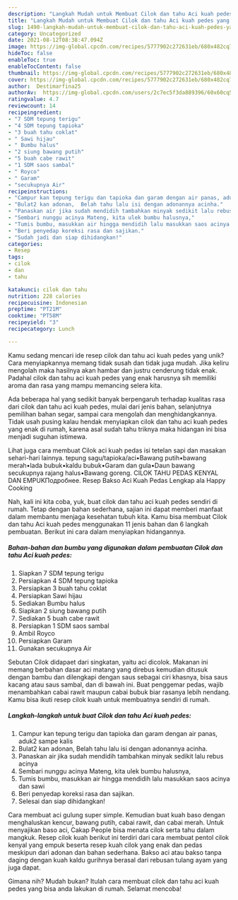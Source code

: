 ```yaml
---
description: "Langkah Mudah untuk Membuat Cilok dan tahu Aci kuah pedes yang Bikin Ngiler"
title: "Langkah Mudah untuk Membuat Cilok dan tahu Aci kuah pedes yang Bikin Ngiler"
slug: 1490-langkah-mudah-untuk-membuat-cilok-dan-tahu-aci-kuah-pedes-yang-bikin-ngiler
category: Uncategorized
date: 2021-08-12T08:38:47.094Z
image: https://img-global.cpcdn.com/recipes/5777902c272631eb/680x482cq70/cilok-dan-tahu-aci-kuah-pedes-foto-resep-utama.jpg
hideToc: false
enableToc: true
enableTocContent: false
thumbnail: https://img-global.cpcdn.com/recipes/5777902c272631eb/680x482cq70/cilok-dan-tahu-aci-kuah-pedes-foto-resep-utama.jpg
cover: https://img-global.cpcdn.com/recipes/5777902c272631eb/680x482cq70/cilok-dan-tahu-aci-kuah-pedes-foto-resep-utama.jpg
author:  Destimarfina25
authorAv:  https://img-global.cpcdn.com/users/2c7ec5f3da889396/60x60cq50/avatar.jpg
ratingvalue: 4.7
reviewcount: 14
recipeingredient:
- "7 SDM tepung terigu"
- "4 SDM tepung tapioka"
- "3 buah tahu coklat"
- " Sawi hijau"
- " Bumbu halus"
- "2 siung bawang putih"
- "5 buah cabe rawit"
- "1 SDM saos sambal"
- " Royco"
- " Garam"
- "secukupnya Air"
recipeinstructions:
- "Campur kan tepung terigu dan tapioka dan garam dengan air panas, aduk2 sampe kalis"
- "Bulat2 kan adonan,  Belah tahu lalu isi dengan adonannya acinha."
- "Panaskan air jika sudah mendidih tambahkan minyak sedikit lalu rebus acinya"
- "Sembari nunggu acinya Mateng, kita ulek bumbu halusnya,"
- "Tumis bumbu, masukkan air hingga mendidih lalu masukkan saos acinya dan sawi"
- "Beri penyedap koreksi rasa dan sajikan."
- "Sudah jadi dan siap dihidangkan!"
categories:
- Resep
tags:
- cilok
- dan
- tahu

katakunci: cilok dan tahu 
nutrition: 228 calories
recipecuisine: Indonesian
preptime: "PT21M"
cooktime: "PT58M"
recipeyield: "3"
recipecategory: Lunch

---
```



Kamu sedang mencari ide resep cilok dan tahu aci kuah pedes yang unik? Cara menyiapkannya memang tidak susah dan tidak juga mudah. Jika keliru mengolah maka hasilnya akan hambar dan justru cenderung tidak enak. Padahal cilok dan tahu aci kuah pedes yang enak harusnya sih memiliki aroma dan rasa yang mampu memancing selera kita.


Ada beberapa hal yang sedikit banyak berpengaruh terhadap kualitas rasa dari cilok dan tahu aci kuah pedes, mulai dari jenis bahan, selanjutnya pemilihan bahan segar, sampai cara mengolah dan menghidangkannya. Tidak usah pusing kalau hendak menyiapkan cilok dan tahu aci kuah pedes yang enak di rumah, karena asal sudah tahu triknya maka hidangan ini bisa menjadi suguhan istimewa.

Lihat juga cara membuat Cilok aci kuah pedas isi tetelan sapi dan masakan sehari-hari lainnya. tepung sagu/tapioka/aci•Bawang putih•bawang merah•lada bubuk•kaldu bubuk•Garam dan gula•Daun bawang secukupnya rajang halus•Bawang goreng. CILOK TAHU PEDAS KENYAL DAN EMPUKПодробнее. Resep Bakso Aci Kuah Pedas Lengkap ala Happy Cooking


Nah, kali ini kita coba, yuk, buat cilok dan tahu aci kuah pedes sendiri di rumah. Tetap dengan bahan sederhana, sajian ini dapat memberi manfaat dalam membantu menjaga kesehatan tubuh kita. Kamu bisa membuat Cilok dan tahu Aci kuah pedes menggunakan 11 jenis bahan dan 6 langkah pembuatan. Berikut ini cara dalam menyiapkan hidangannya.

<!--inarticleads1-->

##### Bahan-bahan dan bumbu yang digunakan dalam pembuatan Cilok dan tahu Aci kuah pedes:

1. Siapkan 7 SDM tepung terigu
1. Persiapkan 4 SDM tepung tapioka
1. Persiapkan 3 buah tahu coklat
1. Persiapkan  Sawi hijau
1. Sediakan  Bumbu halus
1. Siapkan 2 siung bawang putih
1. Sediakan 5 buah cabe rawit
1. Persiapkan 1 SDM saos sambal
1. Ambil  Royco
1. Persiapkan  Garam
1. Gunakan secukupnya Air


Sebutan Cilok didapaet dari singkatan, yaitu aci dicolok. Makanan ini memang berbahan dasar aci matang yang direbus kemudian ditusuk dengan bambu dan dilengkapi dengan saus sebagai ciri khasnya, bisa saus kacang atau saus sambal, dan di bawah ini. Buat penggemar pedas, wajib menambahkan cabai rawit maupun cabai bubuk biar rasanya lebih nendang. Kamu bisa ikuti resep cilok kuah untuk membuatnya sendiri di rumah. 

<!--inarticleads2-->

##### Langkah-langkah untuk buat Cilok dan tahu Aci kuah pedes:

1. Campur kan tepung terigu dan tapioka dan garam dengan air panas, aduk2 sampe kalis
1. Bulat2 kan adonan,  Belah tahu lalu isi dengan adonannya acinha.
1. Panaskan air jika sudah mendidih tambahkan minyak sedikit lalu rebus acinya
1. Sembari nunggu acinya Mateng, kita ulek bumbu halusnya,
1. Tumis bumbu, masukkan air hingga mendidih lalu masukkan saos acinya dan sawi
1. Beri penyedap koreksi rasa dan sajikan.
1. Selesai dan siap dihidangkan!

Cara membuat aci gulung super simple. Kemudian buat kuah baso dengan menghaluskan kencur, bawang putih, cabai rawit, dan cabai merah. Untuk menyajikan baso aci, Cakap People bisa menata cilok serta tahu dalam mangkuk. Resep cilok kuah berikut ini terdiri dari cara membuat pentol cilok kenyal yang empuk beserta resep kuah cilok yang enak dan pedas meskipun dari adonan dan bahan sederhana. Bakso aci atau bakso tanpa daging dengan kuah kaldu gurihnya berasal dari rebusan tulang ayam yang juga dapat. 

Gimana nih? Mudah bukan? Itulah cara membuat cilok dan tahu aci kuah pedes yang bisa anda lakukan di rumah. Selamat mencoba!

